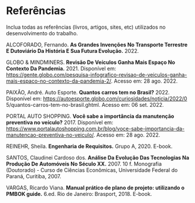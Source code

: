 # Referências

Inclua todas as referências (livros, artigos, sites, etc) utilizados no desenvolvimento do trabalho.

ALCOFORADO, Fernando. **As Grandes Invenções No Transporte Terrestre E Dutoviário Da História E Sua Futura Evolução.** 2022.

GLOBO & MINDMINERS. **Revisão De Veículos Ganha Mais Espaço No Contexto Da Pandemia.** 2021. Disponível em: https://gente.globo.com/pesquisa-infografico-revisao-de-veiculos-ganha-mais-espaco-no-contexto-da-pandemia-2/. Acesso em: 28 ago. 2022.

PAIXÃO, André. Auto Esporte. **Quantos carros tem no Brasil?** 2022. Disponível em: https://autoesporte.globo.com/curiosidades/noticia/2022/0 5/quantos-carros-tem-no-brasil.ghtml. Acesso em: 06 set. 2022.

PORTAL AUTO SHOPPING. **Você sabe a importância da manutenção preventiva no veículo?** 2017. Disponível em: https://www.portalautoshopping.com.br/blog/voce-sabe-importancia-da-manutencao-preventiva-no-veiculo/. Acesso em: 28 ago. 2022.

REINEHR, Sheila. **Engenharia de Requisitos.** Grupo A, 2020. E-book.

SANTOS, Claudinei Cardoso dos. **Análise Da Evolução Das Tecnologias Na Produção De Automóveis No Século XX.** 2007. 10 f. Monografia (Doutorado) - Curso de Ciências Econômicas, Universidade Federal do Paraná, Curitiba, 2007.

VARGAS, Ricardo Viana. **Manual prático de plano de projeto: utilizando o PMBOK guide.** 6.ed. Rio de Janeiro: Brasport, 2018. E-book.

